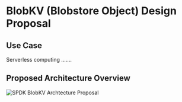# BlobKV (Blobstore Object) Design Proposal

## Use Case

Serverless computing .......



## Proposed Architecture Overview

![SPDK BlobKV Archtecture Proposal](https://raw.githubusercontent.com/heluwei/hannibalhuang.github.io/master/image/parser-arch.PNG)

